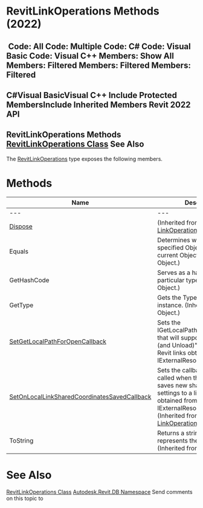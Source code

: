 # RevitLinkOperations Methods (2022)

﻿
 Code: All Code: Multiple Code: C# Code: Visual Basic Code: Visual C++  Members: Show All Members: Filtered Members: Filtered Members: Filtered   
---  
C#Visual BasicVisual C++
Include Protected MembersInclude Inherited Members
Revit 2022 API  
---  
RevitLinkOperations Methods  
[RevitLinkOperations Class](29f57c72-dfdf-4d24-5bb9-92740c9f7beb.md "RevitLinkOperations Class") See Also  
---  
The [RevitLinkOperations](29f57c72-dfdf-4d24-5bb9-92740c9f7beb.md "RevitLinkOperations Class") type exposes the following members.
# Methods
| Name | Description |
| --- | --- |
| --- | --- | --- |
| [Dispose](d0bac7ec-9bd1-cf20-6ffa-096eb010d622.md "Dispose Method") | (Inherited from [LinkOperations](882834db-0bdc-4a40-ac75-4135d27bfb46.md "LinkOperations Class").) |
| Equals | Determines whether the specified Object is equal to the current Object. (Inherited from Object.) |
| GetHashCode | Serves as a hash function for a particular type.  (Inherited from Object.) |
| GetType | Gets the Type of the current instance. (Inherited from Object.) |
| [SetGetLocalPathForOpenCallback](f113b16f-7b77-696a-d263-293f35c2c993.md "SetGetLocalPathForOpenCallback Method") | Sets the IGetLocalPathForOpenCallback that will support the "Open (and Unload)" command for Revit links obtained from an IExternalResourceServer. |
| [SetOnLocalLinkSharedCoordinatesSavedCallback](90328006-39f7-cce7-9011-df0883439cde.md "SetOnLocalLinkSharedCoordinatesSavedCallback Method") | Sets the callback that will be called when the Revit user saves new shared coordinate settings to a linked document obtained from an IExternalResourceServer.  (Inherited from [LinkOperations](882834db-0bdc-4a40-ac75-4135d27bfb46.md "LinkOperations Class").) |
| ToString | Returns a string that represents the current object. (Inherited from Object.) |

# See Also
[RevitLinkOperations Class](29f57c72-dfdf-4d24-5bb9-92740c9f7beb.md "RevitLinkOperations Class")
[Autodesk.Revit.DB Namespace](87546ba7-461b-c646-cbb1-2cb8f5bff8b2.md "Autodesk.Revit.DB Namespace")
Send comments on this topic to 
